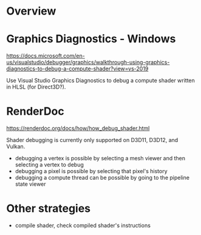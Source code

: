 # Overview

# Graphics Diagnostics - Windows 

https://docs.microsoft.com/en-us/visualstudio/debugger/graphics/walkthrough-using-graphics-diagnostics-to-debug-a-compute-shader?view=vs-2019

Use Visual Studio Graphics Diagnostics to debug a compute shader written in HLSL (for Direct3D?).

# RenderDoc

https://renderdoc.org/docs/how/how_debug_shader.html

Shader debugging is currently only supported on D3D11, D3D12, and Vulkan.

- debugging a vertex is possible by selecting a mesh viewer and then selecting a vertex to debug
- debugging a pixel is possible by selecting that pixel's history
- debugging a compute thread can be possible by going to the pipeline state viewer

# Other strategies

- compile shader, check compiled shader's instructions
